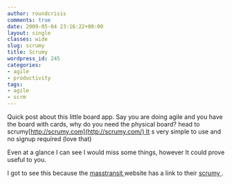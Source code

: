 ```yaml
---
author: roundcrisis
comments: true
date: 2009-05-04 23:16:22+00:00
layout: single
classes: wide
slug: scrumy
title: Scrumy
wordpress_id: 245
categories:
- agile
- productivity
tags:
- agile
- scrm
---
```


Quick post about this little board app. Say you are doing agile and you have the board with cards, why do you need the physical board? head to scrumy[http://scrumy.com](http://scrumy.com/) It s very simple to use and no signup required (love that)

Even at a glance I can see I would miss some things, however It could prove useful to you.

I got to see this because the [masstransit ](http://masstransit.pbworks.com/FrontPage)website has a link to their [scrumy ](http://www.scrumy.com/masstransit).
